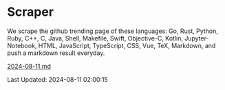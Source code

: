 # Scraper

We scrape the github trending page of these languages: Go, Rust, Python, Ruby, C++, C, Java, Shell, Makefile, Swift, Objective-C, Kotlin, Jupyter-Notebook, HTML, JavaScript, TypeScript, CSS, Vue, TeX, Markdown, and push a markdown result everyday.

[2024-08-11.md](https://github.com/cumthxy/github-trending-backup/blob/master/2024-08-11.md)

Last Updated: 2024-08-11 02:00:15